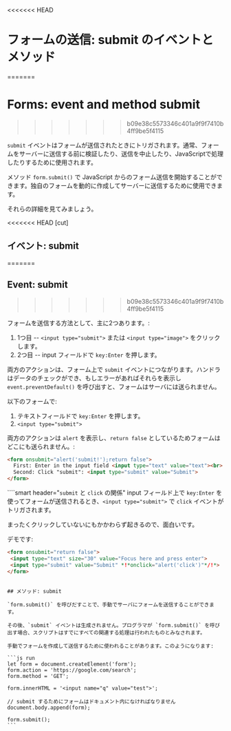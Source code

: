 <<<<<<< HEAD
# フォームの送信: submit のイベントとメソッド
=======
# Forms: event and method submit
>>>>>>> b09e38c5573346c401a9f9f7410b4ff9be5f4115

`submit` イベントはフォームが送信されたときにトリガされます。通常、フォームをサーバーに送信する前に検証したり、送信を中止したり、JavaScriptで処理したりするために使用されます。

メソッド `form.submit()` で JavaScript からのフォーム送信を開始することができます。独自のフォームを動的に作成してサーバーに送信するために使用できます。

それらの詳細を見てみましょう。

<<<<<<< HEAD
[cut]

## イベント: submit
=======
## Event: submit
>>>>>>> b09e38c5573346c401a9f9f7410b4ff9be5f4115

フォームを送信する方法として、主に2つあります。:

1. 1つ目 -- `<input type="submit">` または `<input type="image">` をクリックします。
2. 2つ目 -- input フィールドで `key:Enter` を押します。

両方のアクションは、フォーム上で `submit` イベントにつながります。ハンドラはデータのチェックができ、もしエラーがあればそれらを表示し `event.preventDefault()` を呼び出すと、フォームはサーバには送られません。

以下のフォームで:
1. テキストフィールドで `key:Enter` を押します。
2. `<input type="submit">`

両方のアクションは `alert` を表示し、`return false` としているためフォームはどこにも送られません。:

```html autorun height=60 no-beautify
<form onsubmit="alert('submit!');return false">
  First: Enter in the input field <input type="text" value="text"><br>
  Second: Click "submit": <input type="submit" value="Submit">
</form>
```

````smart header="`submit` と `click` の関係"
input フィールド上で `key:Enter` を使ってフォームが送信されるとき、`<input type="submit">` で `click` イベントがトリガされます。

まったくクリックしていないにもかかわらず起きるので、面白いです。

デモです:
```html autorun height=60
<form onsubmit="return false">
 <input type="text" size="30" value="Focus here and press enter">
 <input type="submit" value="Submit" *!*onclick="alert('click')"*/!*>
</form>
```

````

## メソッド: submit

`form.submit()` を呼びだすことで、手動でサーバにフォームを送信することができます。

その後、`submit` イベントは生成されません。プログラマが `form.submit()` を呼び出す場合、スクリプトはすでにすべての関連する処理は行われたものとみなされます。

手動でフォームを作成して送信するために使われることがあります。このようになります:

```js run
let form = document.createElement('form');
form.action = 'https://google.com/search';
form.method = 'GET';

form.innerHTML = '<input name="q" value="test">';

// submit するためにフォームはドキュメント内になければなりません
document.body.append(form);

form.submit();
```
